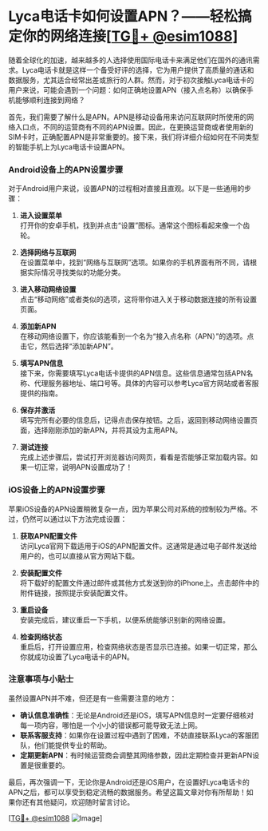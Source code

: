 # Lyca电话卡如何设置APN？——轻松搞定你的网络连接[[TG💪+ @esim1088](https://t.me/s/esim1088)]

随着全球化的加速，越来越多的人选择使用国际电话卡来满足他们在国外的通讯需求。Lyca电话卡就是这样一个备受好评的选择，它为用户提供了高质量的通话和数据服务，尤其适合经常出差或旅行的人群。然而，对于初次接触Lyca电话卡的用户来说，可能会遇到一个问题：如何正确地设置APN（接入点名称）以确保手机能够顺利连接到网络？

首先，我们需要了解什么是APN。APN是移动设备用来访问互联网时所使用的网络入口点，不同的运营商有不同的APN设置。因此，在更换运营商或者使用新的SIM卡时，正确配置APN是非常重要的。接下来，我们将详细介绍如何在不同类型的智能手机上为Lyca电话卡设置APN。

### Android设备上的APN设置步骤

对于Android用户来说，设置APN的过程相对直接且直观。以下是一些通用的步骤：

1. **进入设置菜单**  
   打开你的安卓手机，找到并点击“设置”图标。通常这个图标看起来像一个齿轮。

2. **选择网络与互联网**  
   在设置菜单中，找到“网络与互联网”选项。如果你的手机界面有所不同，请根据实际情况寻找类似的功能分类。

3. **进入移动网络设置**  
   点击“移动网络”或者类似的选项，这将带你进入关于移动数据连接的所有设置页面。

4. **添加新APN**  
   在移动网络设置下，你应该能看到一个名为“接入点名称（APN）”的选项。点击它，然后选择“添加新APN”。

5. **填写APN信息**  
   接下来，你需要填写Lyca电话卡提供的APN信息。这些信息通常包括APN名称、代理服务器地址、端口号等。具体的内容可以参考Lyca官方网站或者客服提供的指南。

6. **保存并激活**  
   填写完所有必要的信息后，记得点击保存按钮。之后，返回到移动网络设置页面，选择刚刚添加的新APN，并将其设为主用APN。

7. **测试连接**  
   完成上述步骤后，尝试打开浏览器访问网页，看看是否能够正常加载内容。如果一切正常，说明APN设置成功了！

### iOS设备上的APN设置步骤

苹果iOS设备的APN设置稍微复杂一点，因为苹果公司对系统的控制较为严格。不过，仍然可以通过以下方法完成设置：

1. **获取APN配置文件**  
   访问Lyca官网下载适用于iOS的APN配置文件。这通常是通过电子邮件发送给用户的，也可以直接从官方网站下载。

2. **安装配置文件**  
   将下载好的配置文件通过邮件或其他方式发送到你的iPhone上。点击邮件中的附件链接，按照提示安装配置文件。

3. **重启设备**  
   安装完成后，建议重启一下手机，以便系统能够识别新的网络设置。

4. **检查网络状态**  
   重启后，打开设置应用，检查网络状态是否显示已连接。如果一切正常，那么你就成功设置了Lyca电话卡的APN。

### 注意事项与小贴士

虽然设置APN并不难，但还是有一些需要注意的地方：

- **确认信息准确性**：无论是Android还是iOS，填写APN信息时一定要仔细核对每一项内容，哪怕是一个小小的错误都可能导致无法上网。
- **联系客服支持**：如果你在设置过程中遇到了困难，不妨直接联系Lyca的客服团队，他们能提供专业的帮助。
- **定期更新APN**：有时候运营商会调整其网络参数，因此定期检查并更新APN设置是很重要的。

最后，再次强调一下，无论你是Android还是iOS用户，在设置好Lyca电话卡的APN之后，都可以享受到稳定流畅的数据服务。希望这篇文章对你有所帮助！如果你还有其他疑问，欢迎随时留言讨论。

[[TG💪+ @esim1088](https://t.me/s/esim1088) ![Image](https://i.postimg.cc/4NQfJmqS/Snipaste-2025-05-13-00-14-12.png)]